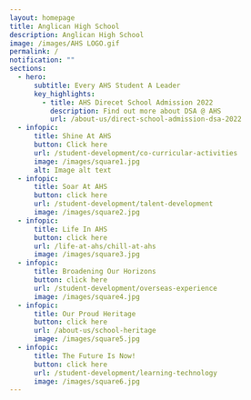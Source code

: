 ```yaml
---
layout: homepage
title: Anglican High School
description: Anglican High School
image: /images/AHS LOGO.gif
permalink: /
notification: ""
sections:
  - hero:
      subtitle: Every AHS Student A Leader
      key_highlights:
        - title: AHS Direcet School Admission 2022
          description: Find out more about DSA @ AHS
          url: /about-us/direct-school-admission-dsa-2022
  - infopic:
      title: Shine At AHS
      button: Click here
      url: /student-development/co-curricular-activities
      image: /images/square1.jpg
      alt: Image alt text
  - infopic:
      title: Soar At AHS
      button: click here
      url: /student-development/talent-development
      image: /images/square2.jpg
  - infopic:
      title: Life In AHS
      button: click here
      url: /life-at-ahs/chill-at-ahs
      image: /images/square3.jpg
  - infopic:
      title: Broadening Our Horizons
      button: click here
      url: /student-development/overseas-experience
      image: /images/square4.jpg
  - infopic:
      title: Our Proud Heritage
      button: click here
      url: /about-us/school-heritage
      image: /images/square5.jpg
  - infopic:
      title: The Future Is Now!
      button: click here
      url: /student-development/learning-technology
      image: /images/square6.jpg
---
```


